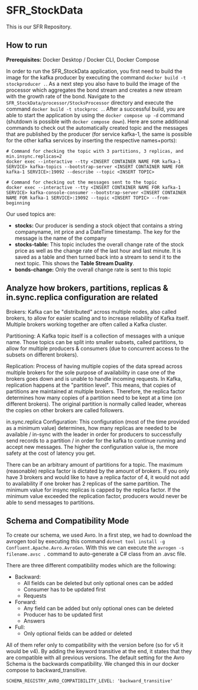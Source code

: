 # SFR_StockData

This is our SFR Repository.

## How to run

**Prerequisites:** Docker Desktop / Docker CLI, Docker Compose

In order to run the SFR_StockData application, you first need to build the image for the kafka producer by executing the command `docker build -t stockproducer .`. As a next step you also have to build the image of the processor which aggregates the bond stream and creates a new stream with the growth rate of the bond. Navigate to the `SFR_StockData/processor/StocksProcessor` directory and execute the command `docker build -t stockproc .`. After a successful build, you are able to start the application by using the `docker compose up -d` command (shutdown is possible with `docker compose down`). Here are some additional commands to check out the automatically created topic and the messages that are published by the producer (for service kafka-1, the same is possible for the other kafka services by inserting the respective names+ports):

```Shell
# Command for checking the topic with 3 partitions, 3 replicas, and min.insync.replicas=2
docker exec --interactive --tty <INSERT CONTAINER NAME FOR kafka-1 SERVICE> kafka-topics --bootstrap-server <INSERT CONTAINER NAME FOR kafka-1 SERVICE>:19092 --describe --topic <INSERT TOPIC>

# Command for checking out the messages sent to the topic
docker exec --interactive --tty <INSERT CONTAINER NAME FOR kafka-1 SERVICE> kafka-console-consumer --bootstrap-server <INSERT CONTAINER NAME FOR kafka-1 SERVICE>:19092 --topic <INSERT TOPIC> --from-beginning
```

Our used topics are:
* **stocks:** Our producer is sending a stock object that contains a string companyname, int price and a DateTime timestamp. The key for the message is the name of the company
* **stocks-table:** This topic includes the overall change rate of the stock price as well as the change rate of the last hour and last minute. It is saved as a table and then turned back into a stream to send it to the next topic. This shows the **Table Stream Duality**.
* **bonds-change:** Only the overall change rate is sent to this topic

## Analyze how brokers, partitions, replicas & in.sync.replica configuration are related

Brokers: Kafka can be "distributed" across multiple nodes, also called brokers, to allow for easier scaling and to increase reliability of Kafka itself. Multiple brokers working together are often called a Kafka cluster.

Partitioning: A Kafka topic itself is a collection of messages with a unique name. Those topics can be split into smaller subsets, called partitions, to allow for multiple producers & consumers (due to concurrent access to the subsets on different brokers). 

Replication: Process of having multiple copies of the data spread across multiple brokers for the sole purpose of availability in case one of the brokers goes down and is unable to handle incoming requests. In Kafka, replication happens at the "partition level". This means, that copies of partitions are maintained at multiple brokers. Therefore, the replica factor determines how many copies of a partition need to be kept at a time (on different brokers). The original partition is normally called leader, whereas the copies on other brokers are called followers.

in.sync.replica Configuration: This configuration (most of the time provided as a minimum value) determines, how many replicas are needed to be available / in-sync with the leader in order for producers to successfully send records to a partition / in order for the kafka to continue running and accept new messages. The higher the configuration value is, the more
safety at the cost of latency you get. 

There can be an arbitrary amount of partitions for a topic. The maximum (reasonable) replica factor is dictated by the amount of brokers. If you only have 3 brokers and would like to have a replica factor of 4, it would not add to availability if one broker has 2 replicas of the same partition. The minimum value for insync replicas is capped by the replica factor. If the minimum value exceeded the replication factor, producers would never be able to send messages to partitions. 

## Schema and Compatibility Mode
To create our schema, we used Avro. In a first step, we had to download the avrogen tool by executing this command `dotnet tool install -g Confluent.Apache.Avro.AvroGen`. With this we can execute the `avrogen -s filename.avsc .` command to auto-generate a C# class from an .avsc file.  

There are three different compatibility modes which are the following:
* Backward: 
  * All fields can be deleted but only optional ones can be added 
  * Consumer has to be updated first
  * Requests
* Forward: 
  * Any field can be added but only optional ones can be deleted 
  * Producer has to be updated first
  * Answers
* Full: 
  * Only optional fields can be added or deleted

All of them refer only to compatibility with the version before (so for v5 it would be v4). By adding the keyword transitive at the end, it states that they are compatible with all previous versions.
The default setting for the Avro Schema is the backwards compatibility. We changed this in our docker compose to backward_transitive.
```Shell
SCHEMA_REGISTRY_AVRO_COMPATIBILITY_LEVEL: 'backward_transitive'
```
